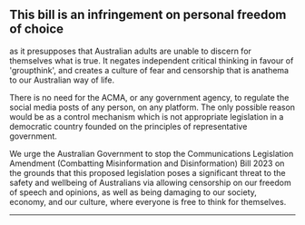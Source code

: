 ## This bill is an infringement on personal freedom of choice
 as it presupposes that Australian adults are unable to discern for themselves what is true. It negates
 independent critical thinking in favour of 'groupthink',
 and creates a culture of fear and censorship that is anathema to our Australian way of life.

 There is no need for the ACMA, or any government
 agency, to regulate the social media posts of any person, on any platform. The only possible reason would be as a control mechanism which is not appropriate legislation in
 a democratic country founded on the principles of representative government.

 We urge the Australian Government to stop the
 Communications Legislation Amendment (Combatting Misinformation and Disinformation) Bill 2023 on the grounds that this proposed legislation poses a significant
 threat to the safety and wellbeing of Australians via
 allowing censorship on our freedom of speech and opinions, as well as being damaging to our society,
 economy, and our culture, where everyone is free to think for themselves.


-----

